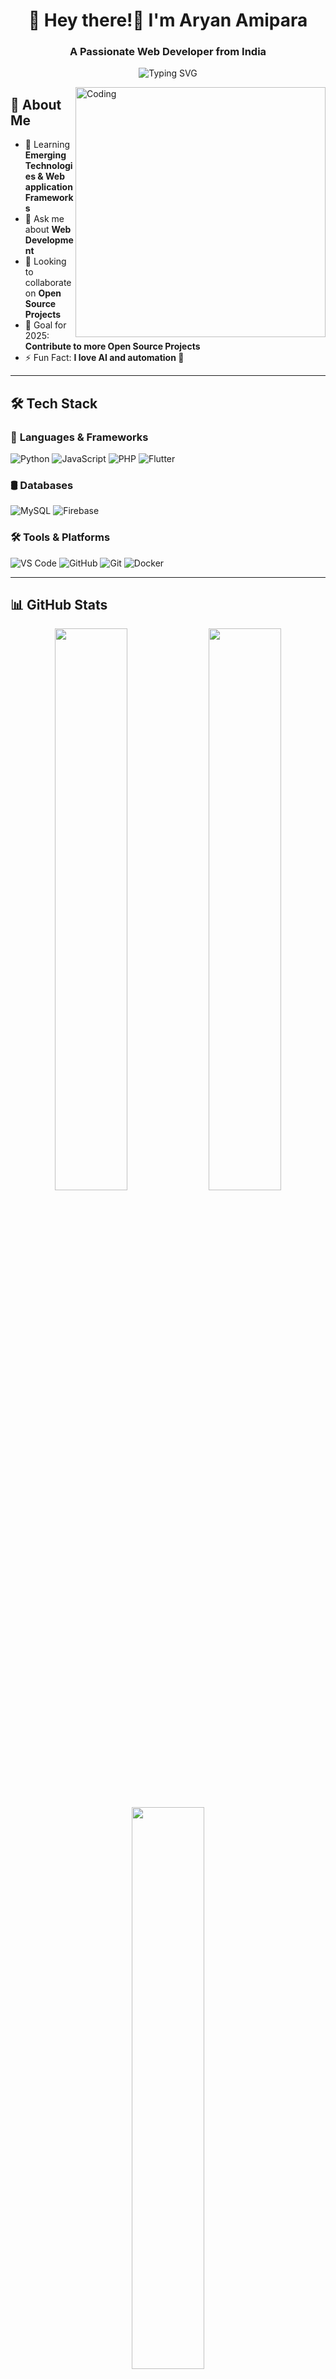 <h1 align="center">🚀 Hey there!👋 I'm Aryan Amipara </h1>
<h3 align="center">A Passionate Web Developer from India</h3>

<p align="center">
  <img src="https://readme-typing-svg.herokuapp.com?font=Fira+Code&pause=1000&center=true&width=500&lines=Full-Stack+Developer;Tech+Lover+%26+Problem+Solver;Always+learning+new+things" alt="Typing SVG">
</p>

<img align="right" alt="Coding" width="400" src="https://user-images.githubusercontent.com/55389276/140866485-8fb1c876-9a8f-4d6a-98dc-08c4981eaf70.gif">

## 🌱 About Me
- 🌱 Learning **Emerging Technologies & Web application Frameworks**
- 💬 Ask me about **Web Development**
- 👯 Looking to collaborate on **Open Source Projects**
- 🎯 Goal for 2025: **Contribute to more Open Source Projects**
- ⚡ Fun Fact: **I love AI and automation 🤖**

---

## 🛠️ **Tech Stack**
### 🚀 **Languages & Frameworks**
![Python](https://img.shields.io/badge/Python-3776AB?style=for-the-badge&logo=python&logoColor=white)
![JavaScript](https://img.shields.io/badge/JavaScript-F7DF1E?style=for-the-badge&logo=javascript&logoColor=black)
![PHP](https://img.shields.io/badge/PHP-777BB4?style=for-the-badge&logo=php&logoColor=white)
![Flutter](https://img.shields.io/badge/Flutter-02569B?style=for-the-badge&logo=flutter&logoColor=white)

### 🛢️ **Databases**
![MySQL](https://img.shields.io/badge/MySQL-005C84?style=for-the-badge&logo=mysql&logoColor=white)
![Firebase](https://img.shields.io/badge/Firebase-FFCA28?style=for-the-badge&logo=firebase&logoColor=black)

### 🛠️ **Tools & Platforms**
![VS Code](https://img.shields.io/badge/VS%20Code-0078D4?style=for-the-badge&logo=visual-studio-code&logoColor=white)
![GitHub](https://img.shields.io/badge/GitHub-181717?style=for-the-badge&logo=github&logoColor=white)
![Git](https://img.shields.io/badge/Git-F05032?style=for-the-badge&logo=git&logoColor=white)
![Docker](https://img.shields.io/badge/Docker-2496ED?style=for-the-badge&logo=docker&logoColor=white)

---

## 📊 **GitHub Stats**
<p align="center">
  <img width="48%" src="https://github-readme-stats.vercel.app/api?username=AryanAmipara3&show_icons=true&theme=algolia" />
  <img width="48%" src="https://github-readme-streak-stats.herokuapp.com/?user=AryanAmipara3&show_icon=true&theme=algolia" />
</p>

<p align="center">
  <img width="48%" src="https://github-readme-stats.vercel.app/api/top-langs/?username=AryanAmipara3&layout=compact&theme=algolia" />
</p>

---

## 🔗 **Connect with Me**
[![LinkedIn](https://img.shields.io/badge/LinkedIn-blue?style=for-the-badge&logo=linkedin)](https://linkedin.com/in/aryan-amipara-688206238)
[![GitHub](https://img.shields.io/badge/GitHub-100000?style=for-the-badge&logo=github)](https://github.com/AryanAmipara3)
[![Twitter](https://img.shields.io/badge/Twitter-blue?style=for-the-badge&logo=twitter)](https://twitter.com/AryanAmipara)
[![Facebook](https://img.shields.io/badge/Facebook-100000?style=for-the-badge&logo=facebook)](https://www.facebook.com/aryan.amipara.3)
<a href="https://linkedin.com/in/YourProfile" target="_blank">
  <img src="https://img.shields.io/badge/LinkedIn-0077B5?style=for-the-badge&logo=linkedin&logoColor=white" alt="LinkedIn">
</a>
<a href="https://github.com/YourUsername" target="_blank">
  <img src="https://img.shields.io/badge/GitHub-181717?style=for-the-badge&logo=github&logoColor=white" alt="GitHub">
</a>
<a href="https://twitter.com/YourTwitter" target="_blank">
  <img src="https://img.shields.io/badge/Twitter-1DA1F2?style=for-the-badge&logo=twitter&logoColor=white" alt="Twitter">
</a>
<a href="https://facebook.com/YourFacebook" target="_blank">
  <img src="https://img.shields.io/badge/Facebook-1877F2?style=for-the-badge&logo=facebook&logoColor=white" alt="Facebook">
</a>
---

### 🚀 **Visitor Count**
<p align="center">
  <img src="https://komarev.com/ghpvc/?username=AryanAmipara3&style=flat-square&color=blue" alt="profile view counter">
</p>

---

👨‍💻 **Keep Coding, Keep Innovating!** 🚀
